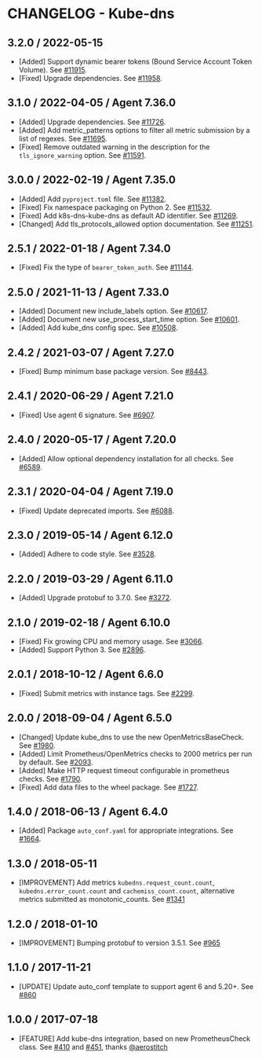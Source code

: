 # CHANGELOG - Kube-dns

## 3.2.0 / 2022-05-15

* [Added] Support dynamic bearer tokens (Bound Service Account Token Volume). See [#11915](https://github.com/DataDog/integrations-core/pull/11915).
* [Fixed] Upgrade dependencies. See [#11958](https://github.com/DataDog/integrations-core/pull/11958).

## 3.1.0 / 2022-04-05 / Agent 7.36.0

* [Added] Upgrade dependencies. See [#11726](https://github.com/DataDog/integrations-core/pull/11726).
* [Added] Add metric_patterns options to filter all metric submission by a list of regexes. See [#11695](https://github.com/DataDog/integrations-core/pull/11695).
* [Fixed] Remove outdated warning in the description for the `tls_ignore_warning` option. See [#11591](https://github.com/DataDog/integrations-core/pull/11591).

## 3.0.0 / 2022-02-19 / Agent 7.35.0

* [Added] Add `pyproject.toml` file. See [#11382](https://github.com/DataDog/integrations-core/pull/11382).
* [Fixed] Fix namespace packaging on Python 2. See [#11532](https://github.com/DataDog/integrations-core/pull/11532).
* [Fixed] Add k8s-dns-kube-dns as default AD identifier. See [#11269](https://github.com/DataDog/integrations-core/pull/11269).
* [Changed] Add tls_protocols_allowed option documentation. See [#11251](https://github.com/DataDog/integrations-core/pull/11251).

## 2.5.1 / 2022-01-18 / Agent 7.34.0

* [Fixed] Fix the type of `bearer_token_auth`. See [#11144](https://github.com/DataDog/integrations-core/pull/11144).

## 2.5.0 / 2021-11-13 / Agent 7.33.0

* [Added] Document new include_labels option. See [#10617](https://github.com/DataDog/integrations-core/pull/10617).
* [Added] Document new use_process_start_time option. See [#10601](https://github.com/DataDog/integrations-core/pull/10601).
* [Added] Add kube_dns config spec. See [#10508](https://github.com/DataDog/integrations-core/pull/10508).

## 2.4.2 / 2021-03-07 / Agent 7.27.0

* [Fixed] Bump minimum base package version. See [#8443](https://github.com/DataDog/integrations-core/pull/8443).

## 2.4.1 / 2020-06-29 / Agent 7.21.0

* [Fixed] Use agent 6 signature. See [#6907](https://github.com/DataDog/integrations-core/pull/6907).

## 2.4.0 / 2020-05-17 / Agent 7.20.0

* [Added] Allow optional dependency installation for all checks. See [#6589](https://github.com/DataDog/integrations-core/pull/6589).

## 2.3.1 / 2020-04-04 / Agent 7.19.0

* [Fixed] Update deprecated imports. See [#6088](https://github.com/DataDog/integrations-core/pull/6088).

## 2.3.0 / 2019-05-14 / Agent 6.12.0

* [Added] Adhere to code style. See [#3528](https://github.com/DataDog/integrations-core/pull/3528).

## 2.2.0 / 2019-03-29 / Agent 6.11.0

* [Added] Upgrade protobuf to 3.7.0. See [#3272](https://github.com/DataDog/integrations-core/pull/3272).

## 2.1.0 / 2019-02-18 / Agent 6.10.0

* [Fixed] Fix growing CPU and memory usage. See [#3066](https://github.com/DataDog/integrations-core/pull/3066).
* [Added] Support Python 3. See [#2896](https://github.com/DataDog/integrations-core/pull/2896).

## 2.0.1 / 2018-10-12 / Agent 6.6.0

* [Fixed] Submit metrics with instance tags. See [#2299][1].

## 2.0.0 / 2018-09-04 / Agent 6.5.0

* [Changed] Update kube_dns to use the new OpenMetricsBaseCheck. See [#1980][2].
* [Added] Limit Prometheus/OpenMetrics checks to 2000 metrics per run by default. See [#2093][3].
* [Added] Make HTTP request timeout configurable in prometheus checks. See [#1790][4].
* [Fixed] Add data files to the wheel package. See [#1727][5].

## 1.4.0 / 2018-06-13 / Agent 6.4.0

* [Added] Package `auto_conf.yaml` for appropriate integrations. See [#1664][6].

## 1.3.0 / 2018-05-11

* [IMPROVEMENT] Add metrics `kubedns.request_count.count`, `kubedns.error_count.count` and `cachemiss_count.count`, alternative metrics submitted as monotonic\_counts. See [#1341][7]

## 1.2.0 / 2018-01-10

* [IMPROVEMENT] Bumping protobuf to version 3.5.1. See [#965][8]

## 1.1.0 / 2017-11-21

* [UPDATE] Update auto\_conf template to support agent 6 and 5.20+. See [#860][9]

## 1.0.0 / 2017-07-18

* [FEATURE] Add kube-dns integration, based on new PrometheusCheck class. See [#410][10] and [#451][11], thanks [@aerostitch][12]

<!--- The following link definition list is generated by PimpMyChangelog --->
[1]: https://github.com/DataDog/integrations-core/pull/2299
[2]: https://github.com/DataDog/integrations-core/pull/1980
[3]: https://github.com/DataDog/integrations-core/pull/2093
[4]: https://github.com/DataDog/integrations-core/pull/1790
[5]: https://github.com/DataDog/integrations-core/pull/1727
[6]: https://github.com/DataDog/integrations-core/pull/1664
[7]: https://github.com/DataDog/integrations-core/issues/1341
[8]: https://github.com/DataDog/integrations-core/issues/965
[9]: https://github.com/DataDog/integrations-core/issues/860
[10]: https://github.com/DataDog/integrations-core/issues/410
[11]: https://github.com/DataDog/integrations-core/issues/451
[12]: https://github.com/aerostitch
